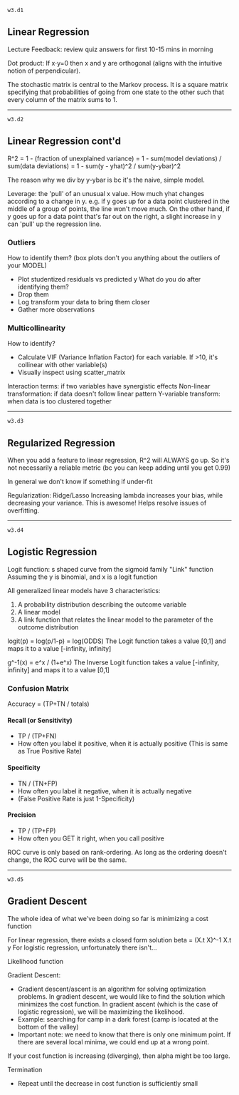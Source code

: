 `w3.d1`
## Linear Regression

Lecture Feedback: review quiz answers for first 10-15 mins in morning

Dot product:
If x⋅y=0 then x and y are orthogonal (aligns with the intuitive notion of perpendicular).

The stochastic matrix is central to the Markov process. It is a square matrix specifying that probabilities of going from one state to the other such that every column of the matrix sums to 1.

----------
`w3.d2`
## Linear Regression cont'd

R^2 = 1 - (fraction of unexplained variance)
    = 1 - sum(model deviations) / sum(data deviations)
    = 1 - sum(y - yhat)^2 / sum(y-ybar)^2

The reason why we div by y-ybar is bc it's the naive, simple model.

Leverage: the 'pull' of an unusual x value.
How much yhat changes according to a change in y.
e.g. if y goes up for a data point clustered in the middle of a group of points, the line won't move much. On the other hand, if y goes up for a data point that's far out on the right, a slight increase in y can 'pull' up the regression line.

### Outliers
How to identify them? (box plots don't you anything about the outliers of your MODEL)
- Plot studentized residuals vs predicted y
What do you do after identifying them?
- Drop them
- Log transform your data to bring them closer
- Gather more observations

### Multicollinearity
How to identify?
- Calculate VIF (Variance Inflation Factor) for each variable. If >10, it's collinear with other variable(s)
- Visually inspect using scatter_matrix

Interaction terms: if two variables have synergistic effects
Non-linear transformation: if data doesn't follow linear pattern
Y-variable transform: when data is too clustered together

----------
`w3.d3`
## Regularized Regression

When you add a feature to linear regression, R^2 will ALWAYS go up. So it's not necessarily a reliable metric (bc you can keep adding until you get 0.99)

In general we don't know if something if under-fit

Regularization: Ridge/Lasso
Increasing lambda increases your bias, while decreasing your variance. This is awesome! Helps resolve issues of overfitting.

----------
`w3.d4`
## Logistic Regression

Logit function: s shaped curve from the sigmoid family
"Link" function
Assuming the y is binomial, and x is a logit function

All generalized linear models have 3 characteristics:
1) A probability distribution describing the outcome variable
2) A linear model
3) A link function that relates the linear model to the parameter of the outcome distribution

logit(p) = log(p/1-p) = log(ODDS)
The Logit function takes a value [0,1] and maps it to a value [-infinity, infinity]

g^-1(x) = e^x / (1+e^x)
The Inverse Logit function takes a value [-infinity, infinity] and maps it to a value [0,1]

### Confusion Matrix
Accuracy = (TP+TN / totals)
#### Recall (or Sensitivity)
- TP / (TP+FN)
- How often you label it positive, when it is actually positive (This is same as True Positive Rate)
#### Specificity
- TN / (TN+FP)
- How often you label it negative, when it is actually negative
- (False Positive Rate is just 1-Specificity)
#### Precision
- TP / (TP+FP)
- How often you GET it right, when you call positive

ROC curve is only based on rank-ordering. As long as the ordering doesn't change, the ROC curve will be the same.

----------
`w3.d5`
## Gradient Descent

The whole idea of what we've been doing so far is minimizing a cost function

For linear regression, there exists a closed form solution
beta = (X.t X)^-1 X.t y
For logistic regression, unfortunately there isn't...

Likelihood function

Gradient Descent:
- Gradient descent/ascent is an algorithm for solving optimization problems. In gradient descent, we would like to find the solution which minimizes the cost function. In gradient ascent (which is the case of logistic regression), we will be maximizing the likelihood.
- Example: searching for camp in a dark forest (camp is located at the bottom of the valley)
- Important note: we need to know that there is only one minimum point. If there are several local minima, we could end up at a wrong point.

If your cost function is increasing (diverging), then alpha might be too large.

Termination
- Repeat until the decrease in cost function is sufficiently small
